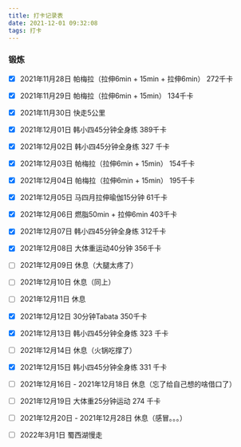 ```yaml
---
title: 打卡记录表
date: 2021-12-01 09:32:08
tags: 打卡
---
```


### 锻炼

- [x] 2021年11月28日  帕梅拉（拉伸6min + 15min + 拉伸6min）  272千卡
- [x] 2021年11月29日  帕梅拉（拉伸6min + 15min）  134千卡
- [x] 2021年11月30日  快走5公里
- [x] 2021年12月01日  韩小四45分钟全身练  389千卡
- [x] 2021年12月02日  韩小四45分钟全身练  327 千卡
- [x] 2021年12月03日  帕梅拉（拉伸6min + 15min）  154千卡
- [x] 2021年12月04日  帕梅拉（拉伸6min + 15min）  195千卡
- [x] 2021年12月05日  马四月拉伸瑜伽15分钟  61千卡
- [x] 2021年12月06日  燃脂50min + 拉伸6min  403千卡
- [x] 2021年12月07日  韩小四45分钟全身练  312千卡
- [x] 2021年12月08日  大体重运动40分钟  356千卡
- [ ] 2021年12月09日  休息（大腿太疼了）
- [ ] 2021年12月10日  休息（同上）
- [ ] 2021年12月11日  休息
- [x] 2021年12月12日  30分钟Tabata  350千卡
- [x] 2021年12月13日  韩小四45分钟全身练  323 千卡
- [ ] 2021年12月14日  休息（火锅吃撑了）
- [x] 2021年12月15日  韩小四45分钟全身练  331 千卡
- [ ] 2021年12月16日 - 2021年12月18日   休息（忘了给自己想的啥借口了）
- [ ] 2021年12月19日 大体重25分钟运动  274 千卡
- [ ] 2021年12月20日 -  2021年12月28日  休息（感冒。。。）
- [ ] 2022年3月1日  蜀西湖慢走

